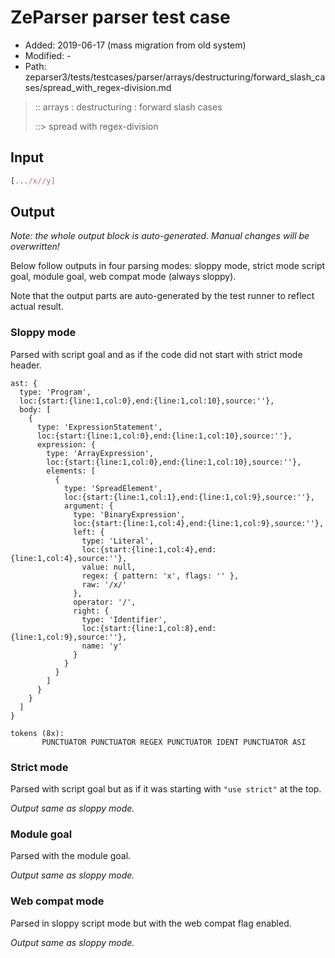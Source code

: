 # ZeParser parser test case

- Added: 2019-06-17 (mass migration from old system)
- Modified: -
- Path: zeparser3/tests/testcases/parser/arrays/destructuring/forward_slash_cases/spread_with_regex-division.md

> :: arrays : destructuring : forward slash cases
>
> ::> spread with regex-division

## Input

`````js
[.../x//y]
`````

## Output

_Note: the whole output block is auto-generated. Manual changes will be overwritten!_

Below follow outputs in four parsing modes: sloppy mode, strict mode script goal, module goal, web compat mode (always sloppy).

Note that the output parts are auto-generated by the test runner to reflect actual result.

### Sloppy mode

Parsed with script goal and as if the code did not start with strict mode header.

`````
ast: {
  type: 'Program',
  loc:{start:{line:1,col:0},end:{line:1,col:10},source:''},
  body: [
    {
      type: 'ExpressionStatement',
      loc:{start:{line:1,col:0},end:{line:1,col:10},source:''},
      expression: {
        type: 'ArrayExpression',
        loc:{start:{line:1,col:0},end:{line:1,col:10},source:''},
        elements: [
          {
            type: 'SpreadElement',
            loc:{start:{line:1,col:1},end:{line:1,col:9},source:''},
            argument: {
              type: 'BinaryExpression',
              loc:{start:{line:1,col:4},end:{line:1,col:9},source:''},
              left: {
                type: 'Literal',
                loc:{start:{line:1,col:4},end:{line:1,col:4},source:''},
                value: null,
                regex: { pattern: 'x', flags: '' },
                raw: '/x/'
              },
              operator: '/',
              right: {
                type: 'Identifier',
                loc:{start:{line:1,col:8},end:{line:1,col:9},source:''},
                name: 'y'
              }
            }
          }
        ]
      }
    }
  ]
}

tokens (8x):
       PUNCTUATOR PUNCTUATOR REGEX PUNCTUATOR IDENT PUNCTUATOR ASI
`````

### Strict mode

Parsed with script goal but as if it was starting with `"use strict"` at the top.

_Output same as sloppy mode._

### Module goal

Parsed with the module goal.

_Output same as sloppy mode._

### Web compat mode

Parsed in sloppy script mode but with the web compat flag enabled.

_Output same as sloppy mode._

